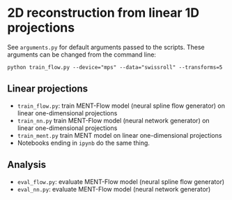 # 2D reconstruction from linear 1D projections

See `arguments.py` for default arguments passed to the scripts. These arguments can be changed from the command line:

```
python train_flow.py --device="mps" --data="swissroll" --transforms=5
```


## Linear projections
* `train_flow.py`: train MENT-Flow model (neural spline flow generator) on linear one-dimensional projections
* `train_nn.py` train MENT-Flow model (neural network generator) on linear one-dimensional projections
* `train_ment.py` train MENT model on linear one-dimensional projections
* Notebooks ending in `ipynb` do the same thing.


## Analysis
* `eval_flow.py`: evaluate MENT-Flow model (neural spline flow generator)
* `eval_nn.py`: evaluate MENT-Flow model (neural network generator)
